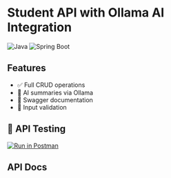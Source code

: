 # Student API with Ollama AI Integration

![Java](https://img.shields.io/badge/Java-17-blue)
![Spring Boot](https://img.shields.io/badge/Spring%20Boot-3.5-brightgreen)

## Features
- ✅ Full CRUD operations
- 🤖 AI summaries via Ollama
- 📝 Swagger documentation
- 🚦 Input validation

## 🚀 API Testing

[![Run in Postman](https://run.pstmn.io/button.svg)](https://www.postman.com/technical-astronaut-45888591/student-api/collection/prtaidk/student-tester?action=share&creator=46691704)

## API Docs

